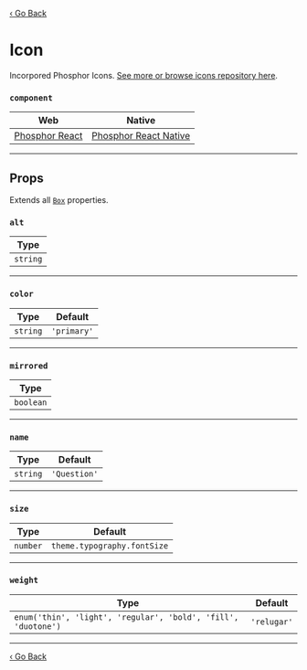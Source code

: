 [‹ Go Back](README.md)

# Icon
Incorpored Phosphor Icons. [See more or browse icons repository here](https://phosphoricons.com/).

### `component`

| Web                                                                | Native                                                                     |
|--------------------------------------------------------------------|----------------------------------------------------------------------------|
| [Phosphor React](https://github.com/phosphor-icons/phosphor-react) | [Phosphor React Native](https://github.com/duongdev/phosphor-react-native) |

---

## Props
Extends all [`Box`](Box.md) properties.

### `alt`

| Type     |
|----------|
| `string` |

---

### `color`

| Type     | Default     |
|----------|-------------|
| `string` | `'primary'` |

---

### `mirrored`

| Type      |
|-----------|
| `boolean` |

---

### `name`

| Type     | Default      |
|----------|--------------|
| `string` | `'Question'` |

---

### `size`

| Type     | Default                     |
|----------|-----------------------------|
| `number` | `theme.typography.fontSize` |

---

### `weight`

| Type                                                          | Default     |
|---------------------------------------------------------------|-------------|
| `enum('thin', 'light', 'regular', 'bold', 'fill', 'duotone')` | `'relugar'` |

---

[‹ Go Back](README.md)
